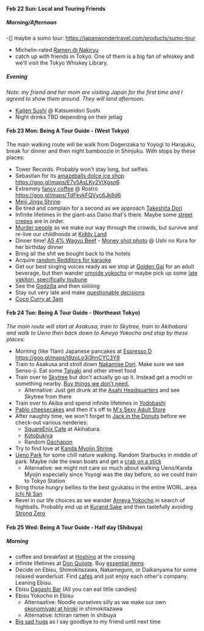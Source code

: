 #### Feb 22 Sun: Local and Touring Friends

##### Morning/Afternoon
-[] maybe a sumo tour: https://japanwondertravel.com/products/sumo-tour

- Michelin-rated [Ramen @ Nakiryu](https://lh3.googleusercontent.com/V3VMgthJpcLMRbkjLEpwJqqHSaLU8uxjA7hdTVhNg-GB6WeUJUwDEk3fzLEHSUJfd0D22H4Xp1jn2wvbtl16z44o229SvSmq6YStQkjtG5lMzmAEMuGrT-1QVxCyDkRoNXLur5njaanS5ABbdAVmc0dXLQS851H9aM6aAJrnoyn5lYZ4Dsi98_g28aCcn11kUMW56ntfRQDKcOqIV6upyosfsV3qeOM9KMJ_0zdgiB54ixD8yJPTks5PpLSNXMRxx5UBTV50Ee28f-HakzFvmRVGP4cu3h_cZPkjqCjRZGzzJx52wTFn1DLkvjIiNsT_BMgivbg4ADOu2xoKxCANNMxlP0C9v0UYZsOxrZ4q5Ugvtu4EA2VBWPju_0Q8vaSxPVoXwP5rLedXC22l9_LiSKLkLkAVW-CWmGLhhS4APTULTohfNqXBmmKyOnmllY8VWQh7hKG3Y1wRHixToH_bNoRXTk8BHtkzHoOY7UW7rFtAcl6ZQEjGV0M2yWUOSFIf6cjL15u0mgZqjabngqQH7bkFhj6o_uBhQxYoXb2050lhIJichnVViL3Typ3AsOPDPskdRC4YTGgGtNGH0cwCyW5-IbRws0mz7fvDHmBxA5Can55dcpEhet9SLEgALZJXnBVee5BOYBU2fON57uAcfKTzNlQh0Sa5=w374-h211-no)
- catch up with friends in Tokyo. One of them is a big fan of whiskey and we'll visit the Tokyo Whiskey Library.

##### Evening
*Note: my friend and her mom are visiting Japan for the first time and I agreed to show them around. They will land afternoon.*

- [Kaiten Sushi](https://i.imgur.com/qfb5lbZ.png) @ Katsumidori Sushi
- Night drinks TBD depending on their jetlag

#### Feb 23 Mon: Being A Tour Guide - (West Tokyo)

The main walking route will be walk from Dogenzaka to Yoyogi to Harajuku, break for dinner and then night bamboozle in Shinjuku. With stops by these places:

- Tower Records. Probably won't stay long, but selfies.
- Sebastian for its [amazeballs dolce ice shop](https://i.imgur.com/dIFtyFc.png) https://goo.gl/maps/E7v5AsLKy2ViXgso6
- Extremely [fancy coffee](https://i.imgur.com/RyVJ0lA.png) @ Rostro https://goo.gl/maps/TdFkvkFQVyc6Jk8d6
- [Meiji Jingu Shrine](https://www.japan-guide.com/g18/3002_01.jpg)
- Be tired and complain for a second as we approach [Takeshita Dori](https://www.gotokyo.org/en/spot/48/images/x48_0129_1_750x503.jpg.pagespeed.ic.yxFeNBgUYd.jpg)
- Infinite lifetimes in the giant-ass Daiso that's there. Maybe some [street crepes](https://media-cdn.tripadvisor.com/media/photo-s/0f/cf/55/3b/photo1jpg.jpg) are in order.
- [Murder people](https://img.buzzfeed.com/buzzfeed-static/static/2015-11/24/10/campaign_images/webdr13/struggles-everyone-who-hates-crowds-will-definite-2-13605-1448377304-5_dblbig.jpg) as we make our way through the crowds, but survive and re-live our childhoods at [Kiddy Land](https://i.imgur.com/Z1vpys9.png)
- Dinner time! [A5 4% Wagyu Beef](https://i.imgur.com/YphkP8Q.jpg) - [Money shot photo](https://i.imgur.com/wuNN7JF.png) @ Ushi no Kura for her birthday dinner
- Bring all the shit we bought back to the hotels
- Acquire [random Redditors for karaoke](https://i.imgur.com/WVkUUXa.png)
- Get our best singing voices ready as we stop at [Golden Gai](https://i.imgur.com/ciPAKyi.png) for an adult beverage, but then wander [omoide yokocho](https://i.imgur.com/HFY2VSb.png) or maybe pick up some [late yakitori, specifically tsubune](https://i.imgur.com/Kw6KCmu.png)
- See the [Godzilla](https://i.imgur.com/Yoqp4Qv.png) and then siiiiiiing
- Stay out very late and make [questionable decisions](https://i.imgur.com/9iARXH7.png)
- [Coco Curry at 3am](https://i.imgur.com/3tXd5cI.png)

#### Feb 24 Tue: Being A Tour Guide - (Northeast Tokyo)

*The main route will start at Asakusa, train to Skytree, train to Akihabara and walk to Ueno then back down to Ameya Yokocho and stop by these places:*

- Morning (like 11am) Japanese pancakes at [Espresso D](https://i.imgur.com/DDfsgFm.png) https://goo.gl/maps/t9zoLo3i3hnCYC3Y8
- Train to Asakusa and stroll down [Nakamise Dori](https://assets-global.website-files.com/581110f944272e4a11871c01/59371a285b0b327621f92345_Nakamise-Dori-Locals.jpg). Make sure we see Senso-ji. Eat some [Taiyaki](https://cotoacademy.com/wp-content/uploads/2018/06/3hiki_sot.jpg) and other street food
- Train over to [Skytree](http://japanalytic.com/wp-content/uploads/2017/09/Skytree-City-View.jpg) but don't actually go up it. Instead get a mochi or something nearby. [Buy things we don't need.](https://www.tokyo-solamachi.jp/english/enjoy/images/souvenirs02.jpg)
  - Alternative: Just get drunk at the [Asahi Headquarters](https://www.happyjappy.com/wp-content/uploads/Asahi-Beer-Headquarters.jpg) and see Skytree from there
- Train over to Akiba and spend infinite lifetimes in [Yodobashi](https://rimage.gnst.jp/livejapan.com/public/article/detail/a/00/03/a0003241/img/basic/a0003241_main.jpg)
- [Pablo cheesecakes](https://sethlui.com/wp-content/uploads/2017/08/Pablo-2.jpg) and then it's off to [M's Sexy Adult Store](https://media.timeout.com/images/103941474/1372/772/image.jpg)
- After naughty time, we won't forget to [Jack in the Donuts](https://media-cdn.tripadvisor.com/media/photo-s/0e/a0/3f/bd/photo0jpg.jpg) before we check-out various nerderies:
  - [SquareEnix Cafe](https://www.geek.com/wp-content/uploads/2018/04/squareenixcafe1-625x352.jpg) at Akihabara.
  - [Kotobukiya](http://en.kotobukiya.co.jp/wp-content/uploads/2018/10/akihabarakan1F_nintendo04.jpg)
  - Random [Gachapon](https://i.imgur.com/1Xn9gTi.png)
- Try to find love at [Kanda Myojin Shrine](https://jw-webmagazine.com/wp-content/uploads/2019/06/jw-5d156912d21075.23420948.png)
- [Ueno Park](https://anaintercontinental-tokyo.jp/wp-content/uploads/2018/07/Ueno-Park-1024x576.jpg) for some chill nature walking. Random Starbucks in middle of park. Maybe ride the swan boats and get a [crab on a stick](https://i.imgur.com/5gBIQw5.png)
  - Alternative: we might not care so much about walking Ueno/Kanda Myojin especially since Yoyogi was the day before, so we could train to Tokyo Station
- Bring those hungry bellies to the best gyukatsu in the entire WORL..area [Ichi Ni San](https://i.imgur.com/wTwclnX.png)
- Revel in our life choices as we wander [Ameya Yokocho](https://rimage.gnst.jp/livejapan.com/public/article/detail/a/00/01/a0001014/img/basic/a0001014_main.jpg?20191202145707) in search of highballs. Probably end up at [Kurand Sake](https://i.imgur.com/HqvKdXh.png) and then tastefully avoiding [Strong Zero](https://media.giphy.com/media/3ohjUOFIOowQkldRnO/giphy.gif)

#### Feb 25 Wed: Being A Tour Guide - Half day (Shibuya)

##### Morning
- coffee and breakfast at [Hoshino](https://i.imgur.com/FvHI3Rd.png) at the crossing
- infinite lifetimes at [Don Quijote](https://assets.bwbx.io/images/users/iqjWHBFdfxIU/i2wEssGf307A/v2/1000x-1.jpg). Buy [essential items](https://i.imgur.com/t62BWWT.png)
- Decide on Ebisu, Shimokitazawa, Nakameguro, or Daikanyama for some relaxed wanderlust. Find [cafes](https://i.imgur.com/tef5EL4.png) and just enjoy each other's company. Leaning Ebisu.
- Ebisu [Dagashi Bar](https://i.imgur.com/zRJQSk8.png) (All you can eat little candies)
- Ebisu Yokocho in Ebisu
  - Alternaative: Noodle ourselves silly as we make our own [okonomiyaki at hiroki](https://i.imgur.com/SgMCvY0.png) in shimokitazawa
  - Alternative: Ichiran ramen in shibuya
- [Big sad hugs](https://i.imgur.com/w91bIqH.png) as I say goodbye to my friend until next time

